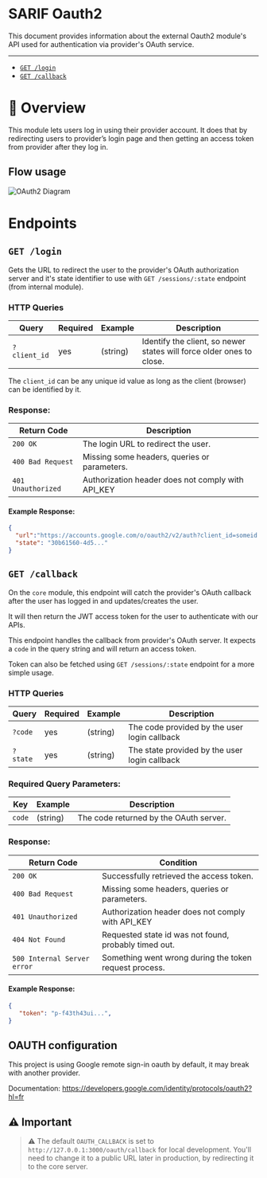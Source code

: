 # SARIF Oauth2

This document provides information about the external Oauth2 module's API used for authentication via provider's OAuth service.

---

- [`GET /login`](#get-login)
- [`GET /callback`](#get-callback)

# 🔐 Overview

This module lets users log in using their provider account. It does that by redirecting users to provider’s login page and then getting an access token from provider after they log in.

## Flow usage

![OAuth2 Diagram](./docs/OAuth2.scheme.drawio.svg)

# Endpoints

## `GET /login`

Gets the URL to redirect the user to the provider's OAuth authorization server and it's state identifier to use with `GET /sessions/:state` endpoint (from internal module).

### HTTP Queries

| Query        | Required | Example  | Description                                                                      |
| ------------ | -------- | -------- | -------------------------------------------------------------------------------- |
| `?client_id` | yes      | (string) | Identify the client, so newer states will force older ones to close.             |

The `client_id` can be any unique id value as long as the client (browser) can be identified by it.

### Response:

| Return Code        | Description                                       |
| ------------------ | -----------------------------------------------   |
| `200 OK`           | The login URL to redirect the user.               |
| `400 Bad Request`  | Missing some headers, queries or parameters.      |
| `401 Unauthorized` | Authorization header does not comply with API_KEY |

#### Example Response:

```json
{
  "url":"https://accounts.google.com/o/oauth2/v2/auth?client_id=someid.apps.googleusercontent.com&redirect_uri=someurl&scope=openid+email+profile&response_type=code",
  "state": "30b61560-4d5..."
}
```

## `GET /callback`

On the `core` module, this endpoint will catch the provider's OAuth callback after the user has logged in and updates/creates the user.

It will then return the JWT access token for the user to authenticate with our APIs.

This endpoint handles the callback from provider's OAuth server. It expects a `code` in the query string and will return an access token.

Token can also be fetched using `GET /sessions/:state` endpoint for a more simple usage.

### HTTP Queries

| Query    | Required | Example  | Description                                   |
| -------- | -------- | -------- | --------------------------------------------- |
| `?code`  | yes      | (string) | The code provided by the user login callback  |
| `?state` | yes      | (string) | The state provided by the user login callback |

### Required Query Parameters:

| Key   | Example         | Description                             |
| ----- | --------------- | --------------------------------------- |
| `code`| (string)        | The code returned by the OAuth server.  |

### Response:

| Return Code                 | Condition                                              |
| --------------------------- | ------------------------------------------------------ |
| `200 OK`                    | Successfully retrieved the access token.               |
| `400 Bad Request`           | Missing some headers, queries or parameters.           |
| `401 Unauthorized`          | Authorization header does not comply with API_KEY      |
| `404 Not Found`             | Requested state id was not found, probably timed out.  |
| `500 Internal Server error` | Something went wrong during the token request process. |

#### Example Response:

```json
{
   "token": "p-f43th43ui...",
}
```

## OAUTH configuration

This project is using Google remote sign-in oauth by default, it may break with another provider.

Documentation: https://developers.google.com/identity/protocols/oauth2?hl=fr

## ⚠️ Important

> ⚠️ The default `OAUTH_CALLBACK` is set to `http://127.0.0.1:3000/oauth/callback` for local development. You'll need to change it to a public URL later in production, by redirecting it to the core server.